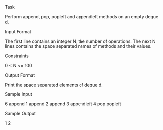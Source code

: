 Task

Perform append, pop, popleft and appendleft methods on an empty deque d.

Input Format

The first line contains an integer N, the number of operations.
The next N lines contains the space separated names of methods and their values.

Constraints

0 < N <= 100

Output Format

Print the space separated elements of deque d.

Sample Input

6
append 1
append 2
append 3
appendleft 4
pop
popleft

Sample Output

1 2